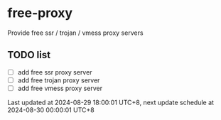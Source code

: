 
# free-proxy
Provide free ssr / trojan / vmess proxy servers


## TODO list
- [ ] add free ssr proxy server
- [ ] add free trojan proxy server
- [ ] add free vmess proxy server

Last updated at 2024-08-29 18:00:01 UTC+8, next update schedule at 2024-08-30 00:00:01 UTC+8


